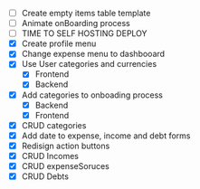 * [ ] Create empty items table template
* [ ] Animate onBoarding process
* [ ] TIME TO SELF HOSTING DEPLOY
* [X] Create profile menu
* [X] Change expense menu to dashbooard
* [X] Use User categories and currencies
  * [X] Frontend
  * [X] Backend
* [x] Add categories to onboading process
  * [X] Backend
  * [x] Frontend
* [X] CRUD categories
* [X] Add date to expense, income and debt forms
* [X] Redisign action buttons
* [x] CRUD Incomes
* [x] CRUD expenseSoruces
* [x] CRUD Debts